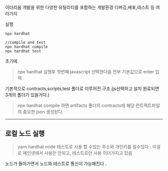 
이더리움 개발을 위한 다양한 유틸리티를 포함하는 개발환경
디버깅,배포,테스트 등 여러가지

실행
```
npx hardhat 

//compile and test
npx hardhat compile 
npx hardhat test 

```

초기에 

> npx hardhat 실행후 
> 첫번째 javascript 선택한다음 전부 기본값으로 enter 입력 

기본적으로 contracts,scripts,test 폴더로 이루어진 구조 (js선택하고 설치 완료되면 3개의 폴더가 있을거다.)

> npx hardhat compile 하면 artifacts 폴더의 contracts에 해당 컨트랙트파일의 중요한 json 생성된다.


---

## 로컬 노드 실행 

> yarn hardhat node 
> 테스트로 사용 할 수있는 주소와 개인키를 알수있다 .
> 이걸로 메인넷에서 사용은 안되고, 테스트로만 사용 이더가지고 있음 

노드가 돌아가면서 노드와 테스트로 통신이 가능해진다 .

